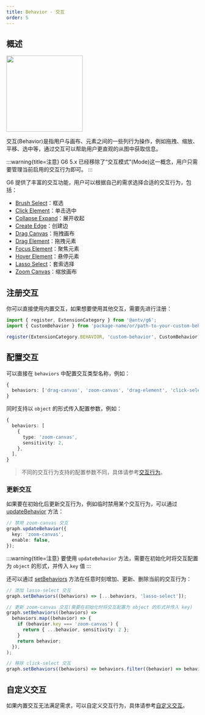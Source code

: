 ```yaml
---
title: Behavior - 交互
order: 5
---
```


## 概述

<image width="200px" src="https://mdn.alipayobjects.com/huamei_qa8qxu/afts/img/A*sa3jRqp83K4AAAAAAAAAAAAADmJ7AQ/original" />

交互(Behavior)是指用户与画布、元素之间的一些列行为操作，例如拖拽、缩放、平移、选中等，通过交互可以帮助用户更直观的从图中获取信息。

:::warning{title=注意}
G6 5.x 已经移除了“交互模式”(Mode)这一概念，用户只需要管理当前启用的交互行为即可。
:::

G6 提供了丰富的交互功能，用户可以根据自己的需求选择合适的交互行为，包括：

- [Brush Select](/api/behaviors/brush-select)：框选
- [Click Element](/api/behaviors/click-element)：单击选中
- [Collapse Expand](/api/behaviors/collapse-expand)：展开收起
- [Create Edge](/api/behaviors/create-edge)：创建边
- [Drag Canvas](/api/behaviors/drag-canvas)：拖拽画布
- [Drag Element](/api/behaviors/drag-element)：拖拽元素
- [Focus Element](/api/behaviors/focus-element)：聚焦元素
- [Hover Element](/api/behaviors/hover-element)：悬停元素
- [Lasso Select](/api/behaviors/lasso-select)：套索选择
- [Zoom Canvas](/api/behaviors/zoom-canvas)：缩放画布

## 注册交互

你可以直接使用内置交互，如果想要使用其他交互，需要先进行注册：

```typescript
import { register, ExtensionCategory } from '@antv/g6';
import { CustomBehavior } from 'package-name/or/path-to-your-custom-behavior';

register(ExtensionCategory.BEHAVIOR, 'custom-behavior', CustomBehavior);
```

## 配置交互

可以直接在 `behaviors` 中配置交互类型名称，例如：

```typescript
{
  behaviors: ['drag-canvas', 'zoom-canvas', 'drag-element', 'click-select'],
}
```

同时支持以 `object` 的形式传入配置参数，例如：

```typescript
{
  behaviors: [
    {
      type: 'zoom-canvas',
      sensitivity: 2,
    },
  ],
}
```

> 不同的交互行为支持的配置参数不同，具体请参考[交互行为](/api/behaviors/brush-select)。

### 更新交互

如果要在初始化后更新交互行为，例如临时禁用某个交互行为，可以通过 [updateBehavior](/api/graph/method#graphupdatebehaviorbehavior) 方法：

```typescript
// 禁用 zoom-canvas 交互
graph.updateBehavior({
  key: 'zoom-canvas',
  enable: false,
});
```

:::warning{title=注意}
要使用 `updateBehavior` 方法，需要在初始化时将交互配置为 `object` 的形式，并传入 `key` 值
:::

还可以通过 [setBehaviors](/api/graph/method#graphsetbehaviorsbehaviors) 方法在任意时刻增加、更新、删除当前的交互行为：

```typescript
// 添加 lasso-select 交互
graph.setBehaviors((behaviors) => [...behaviors, 'lasso-select']);

// 更新 zoom-canvas 交互(需要在初始化时将交互配置为 object 的形式并传入 key)
graph.setBehaviors((behaviors) =>
  behaviors.map((behavior) => {
    if (behavior.key === 'zoom-canvas') {
      return { ...behavior, sensitivity: 2 };
    }
    return behavior;
  }),
);

// 移除 click-select 交互
graph.setBehaviors((behaviors) => behaviors.filter((behavior) => behavior !== 'click-select'));
```

## 自定义交互

如果内置交互无法满足需求，可以自定义交互行为，具体请参考[自定义交互](/manual/custom-extension/behavior)。
